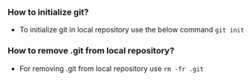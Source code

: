 ### How to initialize git?
- To initialize git in local repository use the below command
    `git init`


### How to remove .git from local repository?
- For removing .git from local repository use `rm -fr .git`
